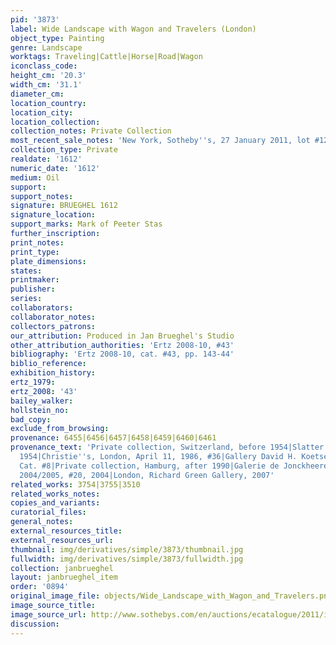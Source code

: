 ```yaml
---
pid: '3873'
label: Wide Landscape with Wagon and Travelers (London)
object_type: Painting
genre: Landscape
worktags: Traveling|Cattle|Horse|Road|Wagon
iconclass_code:
height_cm: '20.3'
width_cm: '31.1'
diameter_cm:
location_country:
location_city:
location_collection:
collection_notes: Private Collection
most_recent_sale_notes: 'New York, Sotheby''s, 27 January 2011, lot #123, for $1,874,500'
collection_type: Private
realdate: '1612'
numeric_date: '1612'
medium: Oil
support:
support_notes:
signature: BRUEGHEL 1612
signature_location:
support_marks: Mark of Peeter Stas
further_inscription:
print_notes:
print_type:
plate_dimensions:
states:
printmaker:
publisher:
series:
collaborators:
collaborator_notes:
collectors_patrons:
our_attribution: Produced in Jan Brueghel's Studio
other_attribution_authorities: 'Ertz 2008-10, #43'
bibliography: 'Ertz 2008-10, cat. #43, pp. 143-44'
biblio_reference:
exhibition_history:
ertz_1979:
ertz_2008: '43'
bailey_walker:
hollstein_no:
bad_copy:
exclude_from_browsing:
provenance: 6455|6456|6457|6458|6459|6460|6461
provenance_text: 'Private collection, Switzerland, before 1954|Slatter Gallery, London,
  1954|Christie''s, London, April 11, 1986, #36|Gallery David H. Koetser, Zurich,
  Cat. #8|Private collection, Hamburg, after 1990|Galerie de Jonckheere, Paris, Cat.
  2004/2005, #20, 2004|London, Richard Green Gallery, 2007'
related_works: 3754|3755|3510
related_works_notes:
copies_and_variants:
curatorial_files:
general_notes:
external_resources_title:
external_resources_url:
thumbnail: img/derivatives/simple/3873/thumbnail.jpg
fullwidth: img/derivatives/simple/3873/fullwidth.jpg
collection: janbrueghel
layout: janbrueghel_item
order: '0894'
original_image_file: objects/Wide_Landscape_with_Wagon_and_Travelers.png
image_source_title:
image_source_url: http://www.sothebys.com/en/auctions/ecatalogue/2011/important-old-master-paintings-sculpture-n08712/lot.123.html
discussion:
---
```

